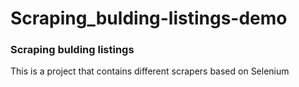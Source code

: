 # Scraping_bulding-listings-demo
### Scraping bulding listings 

This is a project that contains different scrapers based on Selenium
